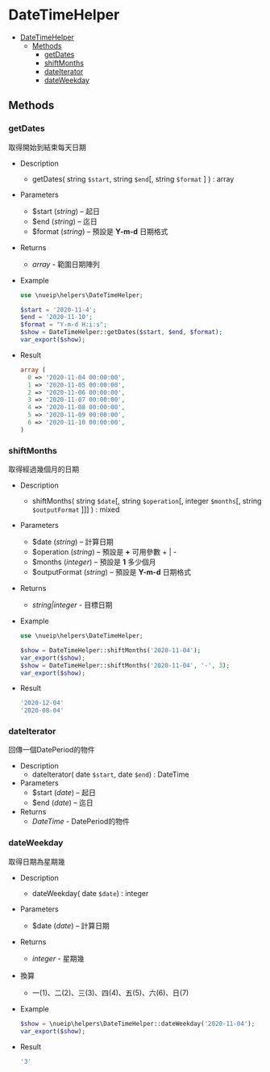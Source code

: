 # DateTimeHelper

- [DateTimeHelper](#datetimehelper)
  - [Methods](#methods)
    - [getDates](#getdates)
    - [shiftMonths](#shiftmonths)
    - [dateIterator](#dateiterator)
    - [dateWeekday](#dateweekday)
  
## Methods

### getDates

取得開始到結束每天日期

- Description
  - getDates( string `$start`, string `$end`[, string `$format` ] ) : array
- Parameters
  - $start (*string*) – 起日
  - $end (*string*) – 迄日
  - $format (*string*) – 預設是 **Y-m-d** 日期格式
- Returns
  - *array* - 範圍日期陣列
- Example

  ```php
  use \nueip\helpers\DateTimeHelper;

  $start = '2020-11-4';
  $end = '2020-11-10';
  $format = "Y-m-d H:i:s";
  $show = DateTimeHelper::getDates($start, $end, $format);
  var_export($show);
  ```

- Result
  
  ```php
  array (
    0 => '2020-11-04 00:00:00',
    1 => '2020-11-05 00:00:00',
    2 => '2020-11-06 00:00:00',
    3 => '2020-11-07 00:00:00',
    4 => '2020-11-08 00:00:00',
    5 => '2020-11-09 00:00:00',
    6 => '2020-11-10 00:00:00',
  )
  ```

### shiftMonths

取得經過幾個月的日期

- Description
  - shiftMonths( string `$date`[, string `$operation`[, integer `$months`[, string `$outputFormat` ]]] ) : mixed
- Parameters
  - $date (*string*) – 計算日期
  - $operation (*string*) – 預設是 **+** 可用參數 + | -
  - $months (*integer*) – 預設是 **1** 多少個月
  - $outputFormat (*string*) – 預設是 **Y-m-d** 日期格式
- Returns
  - *string|integer* - 目標日期
- Example
  
  ```php
  use \nueip\helpers\DateTimeHelper;

  $show = DateTimeHelper::shiftMonths('2020-11-04');
  var_export($show);
  $show = DateTimeHelper::shiftMonths('2020-11-04', '-', 3);
  var_export($show);
  ```

- Result
  
  ```php
  '2020-12-04'
  '2020-08-04'
  ```

### dateIterator

回傳一個DatePeriod的物件

- Description
  - dateIterator( date `$start`, date `$end`) : DateTime
- Parameters
  - $start (*date*) – 起日
  - $end (*date*) – 迄日
- Returns
  - *DateTime* - DatePeriod的物件

### dateWeekday

取得日期為星期幾

- Description
  - dateWeekday( date `$date`) : integer
- Parameters
  - $date (*date*) – 計算日期
- Returns
  - *integer* - 星期幾
- 換算
  - 一(1)、二(2)、三(3)、四(4)、五(5)、六(6)、日(7)
- Example
  
  ```php
  $show = \nueip\helpers\DateTimeHelper::dateWeekday('2020-11-04');
  var_export($show);
  ```

- Result
  
  ```php
  '3'
  ```

